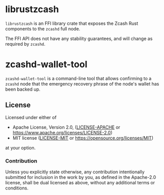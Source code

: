 # librustzcash

`librustzcash` is an FFI library crate that exposes the Zcash Rust components to
the `zcashd` full node.

The FFI API does not have any stability guarantees, and will change as required
by `zcashd`.

# zcashd-wallet-tool

`zcashd-wallet-tool` is a command-line tool that allows confirming to a `zcashd`
node that the emergency recovery phrase of the node's wallet has been backed up.

## License

Licensed under either of

 * Apache License, Version 2.0, ([LICENSE-APACHE](../LICENSE-APACHE) or
   https://www.apache.org/licenses/LICENSE-2.0)
 * MIT license ([LICENSE-MIT](../LICENSE-MIT) or https://opensource.org/licenses/MIT)

at your option.

### Contribution

Unless you explicitly state otherwise, any contribution intentionally
submitted for inclusion in the work by you, as defined in the Apache-2.0
license, shall be dual licensed as above, without any additional terms or
conditions.

